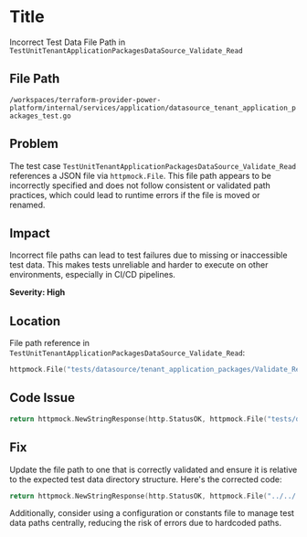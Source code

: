 # Title

Incorrect Test Data File Path in `TestUnitTenantApplicationPackagesDataSource_Validate_Read`

## File Path

`/workspaces/terraform-provider-power-platform/internal/services/application/datasource_tenant_application_packages_test.go`

## Problem

The test case `TestUnitTenantApplicationPackagesDataSource_Validate_Read` references a JSON file via `httpmock.File`. This file path appears to be incorrectly specified and does not follow consistent or validated path practices, which could lead to runtime errors if the file is moved or renamed.

## Impact

Incorrect file paths can lead to test failures due to missing or inaccessible test data. This makes tests unreliable and harder to execute on other environments, especially in CI/CD pipelines.

**Severity: High**

## Location

File path reference in `TestUnitTenantApplicationPackagesDataSource_Validate_Read`:

```go
httpmock.File("tests/datasource/tenant_application_packages/Validate_Read/get_tenant_applications.json")
```

## Code Issue

```go
return httpmock.NewStringResponse(http.StatusOK, httpmock.File("tests/datasource/tenant_application_packages/Validate_Read/get_tenant_applications.json").String()), nil
```

## Fix

Update the file path to one that is correctly validated and ensure it is relative to the expected test data directory structure. Here's the corrected code:

```go
return httpmock.NewStringResponse(http.StatusOK, httpmock.File("../../../../tests/datasource/tenant_application_packages/Validate_Read/get_tenant_applications.json").String()), nil
```

Additionally, consider using a configuration or constants file to manage test data paths centrally, reducing the risk of errors due to hardcoded paths.